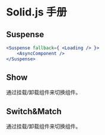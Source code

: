 # Solid.js 手册

## Suspense

```jsx
<Suspense fallback={ <Loading /> }>
	<AsyncComponent />
</Suspense>
```

## Show

通过挂载/卸载组件来切换组件。

## Switch&Match

通过挂载/卸载组件来切换组件。

